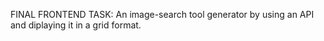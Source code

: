 FINAL FRONTEND TASK:
An image-search tool generator by using an API and diplaying it in a grid format.
